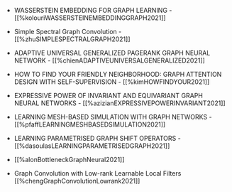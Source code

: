 *  WASSERSTEIN EMBEDDING FOR GRAPH LEARNING - [[%kolouriWASSERSTEINEMBEDDINGGRAPH2021]]
*  Simple Spectral Graph Convolution - [[%zhuSIMPLESPECTRALGRAPH2021]]
*  ADAPTIVE UNIVERSAL GENERALIZED PAGERANK GRAPH NEURAL NETWORK - [[%chienADAPTIVEUNIVERSALGENERALIZED2021]]

*  HOW TO FIND YOUR FRIENDLY NEIGHBORHOOD: GRAPH ATTENTION DESIGN WITH SELF-SUPERVISION - [[%kimHOWFINDYOUR2021]]

*  EXPRESSIVE POWER OF INVARIANT AND EQUIVARIANT GRAPH NEURAL NETWORKS - [[%azizianEXPRESSIVEPOWERINVARIANT2021]]
*   LEARNING MESH\-BASED SIMULATION WITH GRAPH NETWORKS - [[%pfaffLEARNINGMESHBASEDSIMULATION2021]]

* LEARNING PARAMETRISED GRAPH SHIFT OPERATORS -[[%dasoulasLEARNINGPARAMETRISEDGRAPH2021]]

* [[%alonBottleneckGraphNeural2021]]

* Graph Convolution with Low-rank Learnable Local Filters [[%chengGraphConvolutionLowrank2021]]